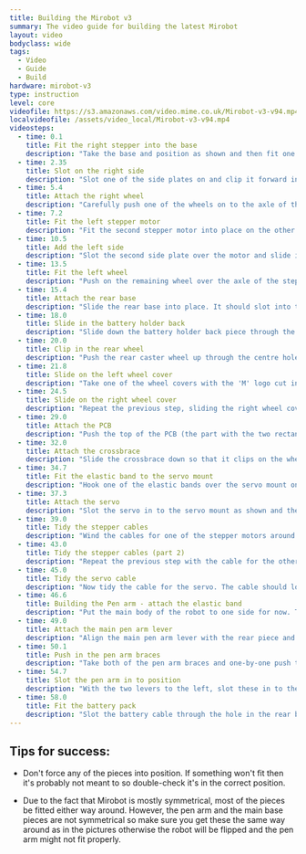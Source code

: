 ```yaml
---
title: Building the Mirobot v3
summary: The video guide for building the latest Mirobot
layout: video
bodyclass: wide
tags:
  - Video
  - Guide
  - Build
hardware: mirobot-v3
type: instruction
level: core
videofile: https://s3.amazonaws.com/video.mime.co.uk/Mirobot-v3-v94.mp4
localvideofile: /assets/video_local/Mirobot-v3-v94.mp4
videosteps:
  - time: 0.1
    title: Fit the right stepper into the base
    description: "Take the base and position as shown and then fit one of the stepper motors into the slot on the side"
  - time: 2.35
    title: Slot on the right side
    description: "Slot one of the side plates on and clip it forward into place"
  - time: 5.4
    title: Attach the right wheel
    description: "Carefully push one of the wheels on to the axle of the stepper motor, taking care to align the flat sides of the hole with the flat faces of the axle. It works best to push this on close to the centre"
  - time: 7.2
    title: Fit the left stepper motor
    description: "Fit the second stepper motor into place on the other side of the base"
  - time: 10.5
    title: Add the left side
    description: "Slot the second side plate over the motor and slide it forward so it clips into place"
  - time: 13.5
    title: Fit the left wheel
    description: "Push on the remaining wheel over the axle of the stepper motor"
  - time: 15.4
    title: Attach the rear base
    description: "Slide the rear base into place. It should slot into the two side pieces you just added. Make sure it goes on straight otherwise it can jam and break. It shouldn't need forcing"
  - time: 18.0
    title: Slide in the battery holder back
    description: "Slide down the battery holder back piece through the slots in the main base and into the slots in the rear base"
  - time: 20.0
    title: Clip in the rear wheel
    description: "Push the rear caster wheel up through the centre hole in the rear base piece so it clips into place"
  - time: 21.8
    title: Slide on the left wheel cover
    description: "Take one of the wheel covers with the 'M' logo cut into it and slide it back so that it clips into the slots on the rear base piece"
  - time: 24.5
    title: Slide on the right wheel cover
    description: "Repeat the previous step, sliding the right wheel cover on over the wheel"
  - time: 29.0
    title: Attach the PCB
    description: "Push the top of the PCB (the part with the two rectangular holes) into the slot along the front of the base and push it forward so that it slots onto the tabs in the slot"
  - time: 32.0
    title: Attach the crossbrace
    description: "Slide the crossbrace down so that it clips on the wheel covers and locks the PCB into place. Don't force this part - if it's not going on easily, just make sure all of the parts are well aligned so that one of them isn't catching"
  - time: 34.7
    title: Fit the elastic band to the servo mount
    description: "Hook one of the elastic bands over the servo mount on the base"
  - time: 37.3
    title: Attach the servo
    description: "Slot the servo in to the servo mount as shown and then clip the elastic band over the top to hold it in place"
  - time: 39.0
    title: Tidy the stepper cables
    description: "Wind the cables for one of the stepper motors around the cable tidies underneath the Mirobot. It's worth taking care doing this and making sure they won't drag or obstruct the pen arm. The wire should go around the outer hook on its side first, then loop around the inner hook on the opposite side before looping back over the inner hook on its own side and plugging in to the stepper socket on the PCB"
  - time: 43.0
    title: Tidy the stepper cables (part 2)
    description: "Repeat the previous step with the cable for the other stepper motor. Once done the cables should be nice and neat and out of the way."
  - time: 45.0
    title: Tidy the servo cable
    description: "Now tidy the cable for the servo. The cable should loop in a figure of 8 around the inner two hooks and then plug into the pins on the PCB, making sure the yellow cable aligns with the 'Y' mark on the PCB"
  - time: 46.6
    title: Building the Pen arm - attach the elastic band
    description: "Put the main body of the robot to one side for now. Take the rear pen arm piece and loop the elastic band through the holes as shown in the picture. Make sure you get this piece the right way around"
  - time: 49.0
    title: Attach the main pen arm lever
    description: "Align the main pen arm lever with the rear piece and hook the elastic bands over the top and bottom as shown"
  - time: 50.1
    title: Push in the pen arm braces
    description: "Take both of the pen arm braces and one-by-one push them in between the two levers so that the arm is held together"
  - time: 54.7
    title: Slot the pen arm in to position
    description: "With the two levers to the left, slot these in to the base at an angle and drop it in to position. You will need to gently push the servo to one side to allow it to move in and this will also stop it from falling out"
  - time: 58.0
    title: Fit the battery pack
    description: "Slot the battery cable through the hole in the rear base and drop it into position. You can wind the wire around the other wires and hooks underneath to ensure it is tidy before plugging it into the PCB. Your Mirobot is now ready for use! Visit the getting started guide for next steps"
---
```


## Tips for success:
 - Don't force any of the pieces into position. If something won't fit then it's probably not meant to so double-check it's in the correct position.
 
 - Due to the fact that Mirobot is mostly symmetrical, most of the pieces be fitted either way around. However, the pen arm and the main base pieces are not symmetrical so make sure you get these the same way around as in the pictures otherwise the robot will be flipped and the pen arm might not fit properly.
